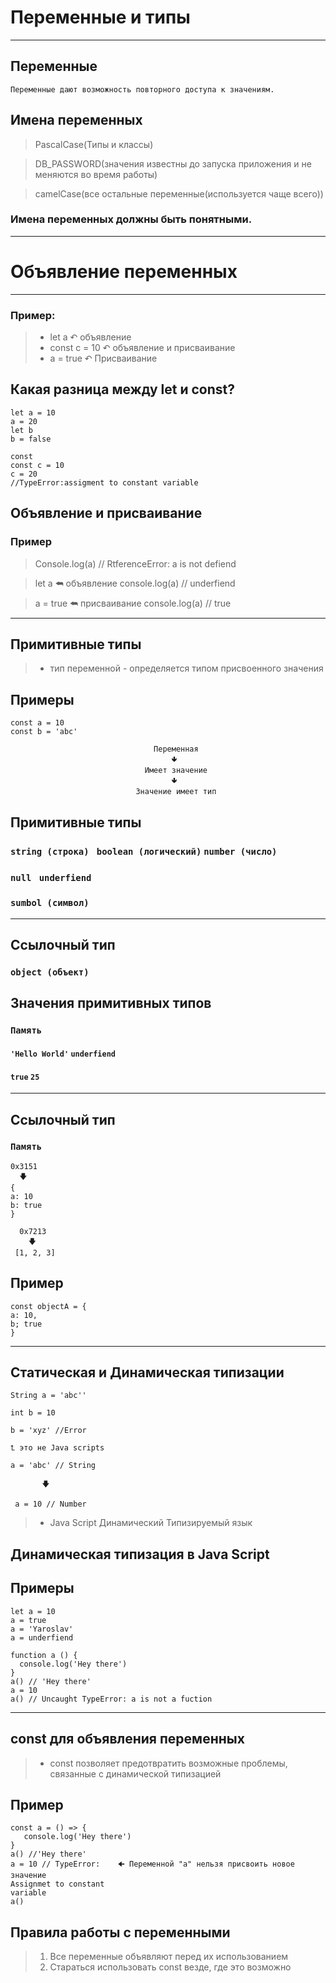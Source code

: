 # Переменные и типы
***
## Переменные
```
Переменные дают возможность повторного доступа к значениям.
```
## Имена переменных
> PascalCase(Типы и классы)
 
> DB_PASSWORD(значения известны до запуска приложения и не меняются во время работы)

 > camelCase(все остальные переменные(используется чаще всего))

### Имена переменных должны быть понятными.
***
# Объявление переменных
***
### Пример:
> * let a ↶ объявление
> * const c = 10 ↶ объявление и присваивание
> * a = true ↶ Присваивание

## Какая разница между let и const?



```let          
let a = 10
a = 20     
let b          
b = false
```

```  
const 
const c = 10
c = 20                          
//TypeError:assigment to constant variable  
```
## Объявление и присваивание
### Пример
> Console.log(a) // RtferenceError: a is not defiend
 
> let a ⮪ объявление
> console.log(a) // underfiend
 
> a = true ⮪ присваивание
> console.log(a) // true
***

## Примитивные типы

> * тип переменной - определяется типом присвоенного значения

## Примеры
```
const a = 10
const b = 'abc'
```
```
                                Переменная
                                    🢃
                              Имеет значение
                                    🢃
                            Значение имеет тип
```
## Примитивные типы
### ```string (строка)``` ``` boolean (логический)``` ```number (число)```

### ```null``` ``` underfiend```

### ```sumbol (символ)```
***
## Ссылочный тип
### ```object (объект)```
## Значения примитивных типов

### ```Память```
#### ``` 'Hello World' ```   ```underfiend```
#### ```true```              ```25```   
***
## Ссылочный тип
### ```Память```
```
0x3151
  🡇   
{
a: 10 
b: true
}
```
```
  0x7213
    🡇
 [1, 2, 3]
```
## Пример
```angular2html
const objectA = {
a: 10,
b; true
}
```
***
## Статическая и Динамическая типизации
```String a = 'abc''```

```int b = 10 ```

```b = 'xyz' //Error```

``` ⮤ это не Java scripts ```

```
a = 'abc' // String

       🡇
    
 a = 10 // Number
```
> * Java Script Динамический Типизируемый язык

## Динамическая типизация в Java Script
## Примеры
```
let a = 10
a = true
a = 'Yaroslav'
a = underfiend
```
```
function a () {
  console.log('Hey there')
}
a() // 'Hey there'
a = 10
a() // Uncaught TypeError: a is not a fuction 
```
***
## const для объявления переменных
> * const позволяет предотвратить возможные проблемы, связанные с динамической типизацией
## Пример
```angular2html
const a = () => {
   console.log('Hey there')
}
a() //'Hey there'         
a = 10 // TypeError:    🠈 Переменной "a" нельзя присвоить новое значение
Assignmet to constant 
variable
a()
```
## Правила работы с переменными
> 1. Все переменные объявляют перед их использованием
> 2. Стараться использовать const везде, где это возможно


























 